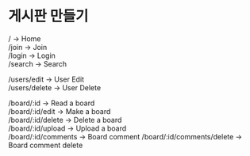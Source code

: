 # 게시판 만들기 

/ -> Home  
/join -> Join  
/login -> Login  
/search -> Search  

/users/edit -> User Edit  
/users/delete -> User Delete  

/board/:id -> Read a board  
/board/:id/edit -> Make a board  
/board/:id/delete -> Delete a board  
/board/:id/upload -> Upload a board  
/board/:id/comments -> Board comment
/board/:id/comments/delete -> Board comment delete